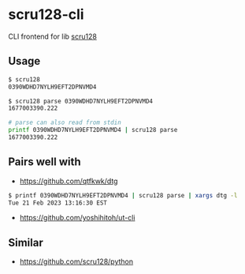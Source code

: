 # scru128-cli

CLI frontend for lib [scru128](https://crates.io/crates/scru128)

## Usage

```bash
$ scru128
0390WDHD7NYLH9EFT2DPNVMD4

$ scru128 parse 0390WDHD7NYLH9EFT2DPNVMD4
1677003390.222

# parse can also read from stdin
printf 0390WDHD7NYLH9EFT2DPNVMD4 | scru128 parse
1677003390.222
```

## Pairs well with

- https://github.com/qtfkwk/dtg

```bash
$ printf 0390WDHD7NYLH9EFT2DPNVMD4 | scru128 parse | xargs dtg -l
Tue 21 Feb 2023 13:16:30 EST
```

- https://github.com/yoshihitoh/ut-cli

## Similar

- https://github.com/scru128/python
